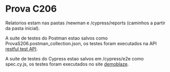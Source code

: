 # Prova C206
 
Relatorios estam nas pastas /newman e /cypress/reports (caminhos a partir da pasta inicial).

A suite de testes do Postman estao salvos como ProvaS206.postman_collection.json, os testes foram executados na API [restful test API](https://restful-api.dev).

A suite de testes do Cypress estao salvos em /cypress/e2e como spec.cy.js, os testes foram executados no site [demoblaze](https://www.demoblaze.com/index.html).
